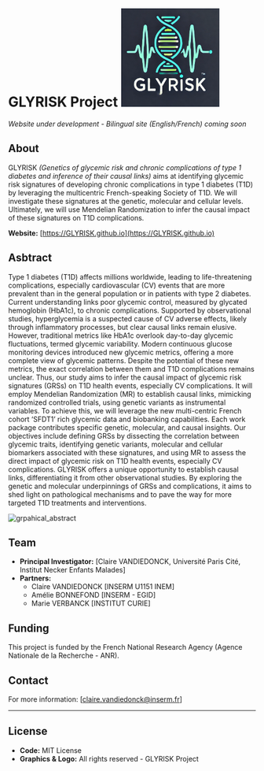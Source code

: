 # GLYRISK Project <img src="icone_glyrisk.png" alt="GLYRISK Logo" width="200">

*Website under development - Bilingual site (English/French) coming soon*

## About

GLYRISK *(Genetics of glycemic risk and chronic complications of type 1 diabetes and inference of their causal links)* aims at identifying glycemic risk signatures of developing chronic complications in type 1 diabetes (T1D) by leveraging the multicentric French-speaking Society of T1D. We will investigate these signatures at the genetic, molecular and cellular levels. Ultimately, we will use Mendelian Randomization to infer the causal impact of these signatures on T1D complications.

**Website:** [https://GLYRISK.github.io](https://GLYRISK.github.io)

## Asbtract
Type 1 diabetes (T1D) affects millions worldwide, leading to life-threatening complications, especially cardiovascular (CV) events that are more prevalent than in the general population or in patients with type 2 diabetes. Current understanding links poor glycemic control, measured by glycated hemoglobin (HbA1c), to chronic complications. Supported by observational studies, hyperglycemia is a suspected cause of CV adverse effects, likely through inflammatory processes, but clear causal links remain elusive. However, traditional metrics like HbA1c overlook day-to-day glycemic fluctuations, termed glycemic variability. Modern continuous glucose monitoring devices introduced new glycemic metrics, offering a more complete view of glycemic patterns. Despite the potential of these new metrics, the exact correlation between them and T1D complications remains unclear.
Thus, our study aims to infer the causal impact of glycemic risk signatures (GRSs) on T1D health events, especially CV complications. It will employ Mendelian Randomization (MR) to establish causal links, mimicking randomized controlled trials, using genetic variants as instrumental variables. To achieve this, we will leverage the new multi-centric French cohort ‘SFDT1’ rich glycemic data and biobanking capabilities. Each work package contributes specific genetic, molecular, and causal insights. Our objectives include defining GRSs by dissecting the correlation between glycemic traits, identifying genetic variants, molecular and cellular biomarkers associated with these signatures, and using MR to assess the direct impact of glycemic risk on T1D health events, especially CV complications. 
GLYRISK offers a unique opportunity to establish causal links, differentiating it from other observational studies. By exploring the genetic and molecular underpinnings of GRSs and complications, it aims to shed light on pathological mechanisms and to pave the way for more targeted T1D treatments and interventions.

![grpahical_abstract](https://github.com/user-attachments/assets/5bd08da1-bbf4-440c-b93b-f7c27d4e159e)


## Team

- **Principal Investigator:** [Claire VANDIEDONCK, Université Paris Cité, Institut Necker Enfants Malades]
- **Partners:** 
  - Claire VANDIEDONCK [INSERM U1151 INEM]
  - Amélie BONNEFOND [INSERM - EGID]
  - Marie VERBANCK [INSTITUT CURIE]

## Funding

This project is funded by the French National Research Agency (Agence Nationale de la Recherche - ANR).

## Contact

For more information: [claire.vandiedonck@inserm.fr]

---


## License
- **Code:** MIT License
- **Graphics & Logo:** All rights reserved - GLYRISK Project

